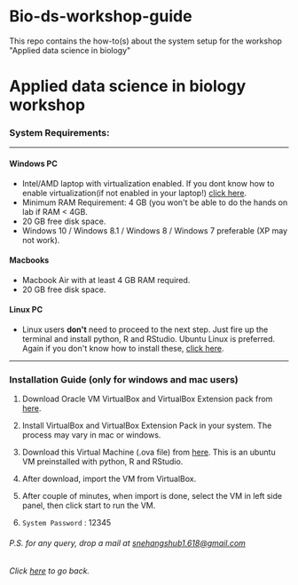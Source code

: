 # Bio-ds-workshop-guide
This repo contains the how-to(s) about the system setup for the workshop "Applied data science in biology"


# Applied data science in biology workshop

### System Requirements:
<hr />


####  Windows PC

- Intel/AMD laptop with virtualization enabled. If you dont know how to enable virtualization(if not enabled in your laptop!) [click here](http://bfy.tw/Mzsq).
- Minimum RAM Requirement: 4 GB (you won't be able to do the hands on lab if RAM < 4GB.
- 20 GB free disk space.
- Windows 10 / Windows 8.1 / Windows 8 / Windows 7 preferable (XP may not work).

#### Macbooks
- Macbook Air with at least 4 GB RAM required.
- 20 GB free disk space.

#### Linux PC
- Linux users **don't** need to proceed to the next step. Just fire up the terminal and install python, R and RStudio. Ubuntu Linux is preferred. Again if you don't know how to install these, [click here](http://bfy.tw/Mzt6).


<hr />

### Installation Guide (only for windows and mac users)

1. Download Oracle VM VirtualBox and VirtualBox Extension pack from [here](https://www.virtualbox.org/).


2. Install VirtualBox and VirtualBox Extension Pack in your system. The process may vary in mac or windows.
3.  Download this Virtual Machine (.ova file) from [here](https://drive.google.com/open?id=1ysXdhs78RAI0yDc1an2SF-c6NZ5ffqbm). This is an ubuntu VM preinstalled with python, R and RStudio.
4. After download, import the VM from VirtualBox.
5. After couple of minutes, when import is done, select the VM in left side panel, then click start to run the VM.
6. `System Password` : 12345

###### P.S. for any query, drop a mail at snehangshub1.618@gmail.com

###### Click [here](https://github.com/forkbomb-666/bio-ds-workshop-guide) to go back.
